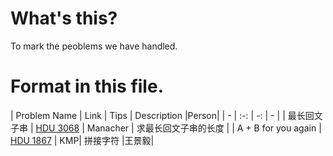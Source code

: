 # What's this?

To mark the peoblems we have handled.


# Format in this file.

| Problem Name | Link | Tips | Description |Person|
| - | :-: | -: | - |
| 最长回文子串 | [HDU 3068](http://acm.hdu.edu.cn/showproblem.php?pid=3068) | Manacher | 求最长回文子串的长度 |
| A + B for you again | [HDU 1867](http://acm.hdu.edu.cn/showproblem.php?pid=1867) | KMP| 拼接字符 |王景毅|
